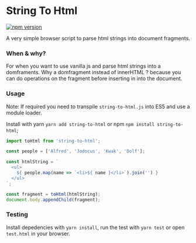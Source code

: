 # String To Html

[![npm version](https://badge.fury.io/js/string-to-html.svg)](https://npmjs.com/package/string-to-html)

A very simple browser script to parse html strings into document fragments.

### When & why?
For when you want to use vanilla js and parse html strings into a domframents.
Why a domfragment instead of innerHTML ? because you can do operations on the fragment before
inserting in into the document. 

### Usage
Note: If required you need to transpile `string-to-html.js` into ES5 and use a module loader.

Install with yarn `yarn add string-to-html` or npm `npm install string-to-html`;

```js
import toHtml from 'string-to-html';

const people = ['Alfred', 'Jodocus', 'Kwak', 'Dolf'];

const htmlString = `
  <ul>
    ${ people.map(name => `<li>${ name }</li>`).join('') }
  </ul>
`;

const fragment = toHtml(htmlString);
document.body.appendChild(fragment);
```


### Testing

Install depedencies with `yarn install`, run the test with `yarn test` or open `test.html` in your browser.
